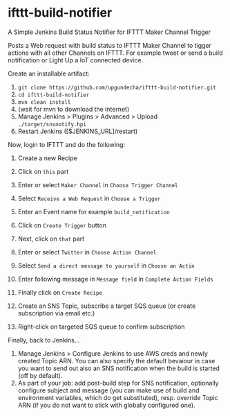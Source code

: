 ifttt-build-notifier
===================
A Simple Jenkins Build Status Notifier for IFTTT Maker Channel Trigger

Posts a Web request with build status to IFTTT Maker Channel to tigger actions with all other Channels on IFTTT. For example tweet or send a build notification or Light Up a IoT connected device.

Create an installable artifact:

1. `git clone https://github.com/upgundecha/ifttt-build-notifier.git`
2. `cd ifttt-build-notifier`
3. `mvn clean install`
4. (wait for mvn to download the internet)
5. Manage Jenkins > Plugins > Advanced > Upload ```./target/snsnotify.hpi```
6. Restart Jenkins ([$JENKINS_URL]/restart)

Now, login to IFTTT and do the following:

1. Create a new Recipe
2. Click on `this` part
2. Enter or select `Maker Channel` in `Choose Trigger Channel` 
3. Select `Receive a Web Request` in `Choose a Trigger`
4. Enter an Event name for example `build_notification`
5. Click on `Create Trigger` button
6. Next, click on `that` part
7. Enter or select `Twitter` in `Choose Action Channel`
8. Select `Send a direct message to yourself` in `Choose an Actin`
9. Enter following message in `Message field` in `Complete Action Fields`

10. Finally click on `Create Recipe` 


1. Create an SNS Topic, subscribe a target SQS queue (or create subscription via email etc.)
2. Right-click on targeted SQS queue to confirm subscription 

Finally, back to Jenkins...

1. Manage Jenkins > Configure Jenkins to use AWS creds and newly created Topic ARN.
   You can also specify the default bevaiour in case you want to send out also an 
   SNS notification when the build is started (off by default). 
2. As part of your job: add post-build step for SNS notification, optionally configure 
   subject and message (you can make use of build and environment variables, which do 
   get substituted), resp. override Topic ARN (if you do not want to stick with globally 
   configured one).
   

